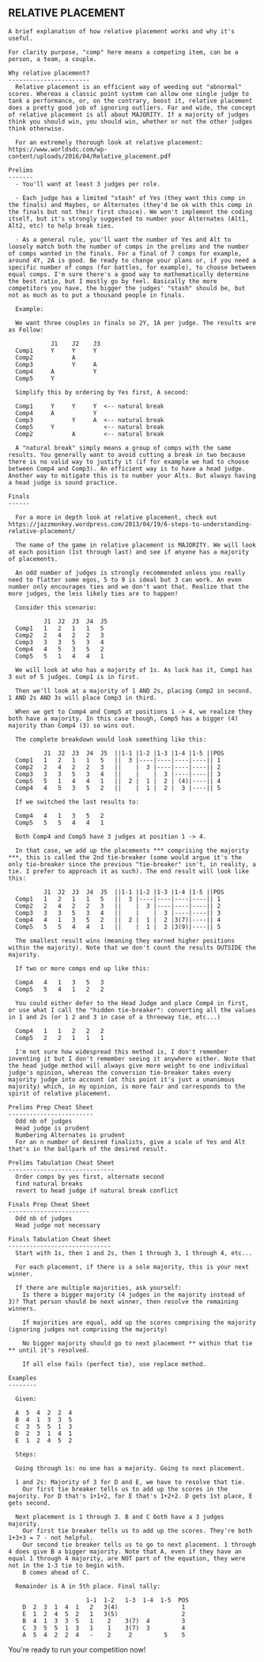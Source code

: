 RELATIVE PLACEMENT
------------------

    A brief explanation of how relative placement works and why it's useful.

    For clarity purpose, "comp" here means a competing item, can be a person, a team, a couple.

    Why relative placement?
    -----------------------
      Relative placement is an efficient way of weeding out "abnormal" scores. Whereas a classic point system can allow one single judge to tank a performance, or, on the contrary, boost it, relative placement does a pretty good job of ignoring outliers. Far and wide, the concept of relative placement is all about MAJORITY. If a majority of judges think you should win, you should win, whether or not the other judges think otherwise.

      For an extremely thorough look at relative placement: https://www.worldsdc.com/wp-content/uploads/2016/04/Relative_placement.pdf

    Prelims
    -------
      - You'll want at least 3 judges per role.
      
      - Each judge has a limited "stash" of Yes (they want this comp in the finals) and Maybes, or Alternates (they'd be ok with this comp in the finals but not their first choice). We won't implement the coding itself, but it's strongly suggested to number your Alternates (Alt1, Alt2, etc) to help break ties.

      - As a general rule, you'll want the number of Yes and Alt to loosely match both the number of comps in the prelims and the number of comps wanted in the finals. For a final of 7 comps for example, around 4Y, 2A is good. Be ready to change your plans or, if you need a specific number of comps (for battles, for example), to choose between equal comps. I'm sure there's a good way to mathematically determine the best ratio, but I mostly go by feel. Basically the more competitors you have, the bigger the judges' "stash" should be, but not as much as to put a thousand people in finals.

      Example:

      We want three couples in finals so 2Y, 1A per judge. The results are as Follow:

                J1    J2    J3
      Comp1     Y     Y     Y
      Comp2           A
      Comp3           Y     A
      Comp4     A           Y
      Comp5     Y

      Simplify this by ordering by Yes first, A second:

      Comp1     Y     Y     Y  <-- natural break
      Comp4     A           Y
      Comp3           Y     A  <-- natural break
      Comp5     Y              <-- natural break
      Comp2           A        <-- natural break

      A "natural break" simply means a group of comps with the same results. You generally want to avoid cutting a break in two because there is no valid way to justify it (if for example we had to choose between Comp4 and Comp3). An efficient way is to have a head judge. Another way to mitigate this is to number your Alts. But always having a head judge is sound practice.

    Finals
    ------

      For a more in depth look at relative placement, check out https://jazzmonkey.wordpress.com/2013/04/19/6-steps-to-understanding-relative-placement/

      The name of the game in relative placement is MAJORITY. We will look at each position (1st through last) and see if anyone has a majority of placements.

      An odd number of judges is strongly recommended unless you really need to flatter some egos, 5 to 9 is ideal but 3 can work. An even number only encourages ties and we don't want that. Realize that the more judges, the less likely ties are to happen!

      Consider this scenario:

              J1  J2  J3  J4  J5
      Comp1   1   2   1   1   5
      Comp2   2   4   2   2   3
      Comp3   3   3   5   3   4
      Comp4   4   5   3   5   2
      Comp5   5   1   4   4   1

      We will look at who has a majority of 1s. As luck has it, Comp1 has 3 out of 5 judges. Comp1 is in first.

      Then we'll look at a majority of 1 AND 2s, placing Comp2 in second. 1 AND 2s AND 3s will place Comp3 in third.

      When we get to Comp4 and Comp5 at positions 1 -> 4, we realize they both have a majority. In this case though, Comp5 has a bigger (4) majority than Comp4 (3) so wins out.

      The complete breakdown would look something like this:

              J1  J2  J3  J4  J5  ||1-1 |1-2 |1-3 |1-4 |1-5 ||POS
      Comp1   1   2   1   1   5   ||  3 |----|----|----|----|| 1
      Comp2   2   4   2   2   3   ||    |  3 |----|----|----|| 2
      Comp3   3   3   5   3   4   ||    |    |  3 |----|----|| 3
      Comp5   5   1   4   4   1   ||  2 |  1 |  2 | (4)|----|| 4
      Comp4   4   5   3   5   2   ||    |  1 |  2 |  3 |----|| 5

      If we switched the last results to:

      Comp4   4   1   3   5   2
      Comp5   5   5   4   4   1

      Both Comp4 and Comp5 have 3 judges at position 1 -> 4.
      
      In that case, we add up the placements *** comprising the majority ***, this is called the 2nd tie-breaker (some would argue it's the only tie-breaker since the previous "tie-breaker" isn't, in reality, a tie. I prefer to approach it as such). The end result will look like this:

              J1  J2  J3  J4  J5  ||1-1 |1-2 |1-3 |1-4 |1-5 ||POS
      Comp1   1   2   1   1   5   ||  3 |----|----|----|----|| 1
      Comp2   2   4   2   2   3   ||    |  3 |----|----|----|| 2
      Comp3   3   3   5   3   4   ||    |    |  3 |----|----|| 3
      Comp4   4   1   3   5   2   ||  2 |  1 |  2 |3(7)|----|| 4
      Comp5   5   5   4   4   1   ||    |  1 |  2 |3(9)|----|| 5

      The smallest result wins (meaning they earned higher positions within the majority). Note that we don't count the results OUTSIDE the majority.

      If two or more comps end up like this:

      Comp4   4   1   3   5   3
      Comp5   5   4   1   2   2

      You could either defer to the Head Judge and place Comp4 in first, or use what I call the "hidden tie-breaker": converting all the values in 1 and 2s (or 1 2 and 3 in case of a threeway tie, etc...)

      Comp4   1   1   2   2   2
      Comp5   2   2   1   1   1

      I'm not sure how widespread this method is, I don't remember inventing it but I don't remember seeing it anywhere either. Note that the head judge method will always give more weight to one individual judge's opinion, whereas the conversion tie-breaker takes every majority judge into account (at this point it's just a unanimous majority) which, in my opinion, is more fair and corresponds to the spirit of relative placement.

    Prelims Prep Cheat Sheet
    ------------------------
      Odd nb of judges
      Head judge is prudent
      Numbering Alternates is prudent
      For an n number of desired finalists, give a scale of Yes and Alt that's in the ballpark of the desired result.

    Prelims Tabulation Cheat Sheet
    ------------------------------
      Order comps by yes first, alternate second
      find natural breaks
      revert to head judge if natural break conflict

    Finals Prep Cheat Sheet
    -----------------------
      Odd nb of judges
      Head judge not necessary

    Finals Tabulation Cheat Sheet
    -----------------------------
      Start with 1s, then 1 and 2s, then 1 through 3, 1 through 4, etc...

      For each placement, if there is a sole majority, this is your next winner.

      If there are multiple majorities, ask yourself:
        Is there a bigger majority (4 judges in the majority instead of 3)? That person should be next winner, then resolve the remaining winners.

        If majorities are equal, add up the scores comprising the majority (ignoring judges not comprising the majority)

        No bigger majority should go to next placement ** within that tie ** until it's resolved.

        If all else fails (perfect tie), use replace method.

    Examples
    --------

      Given:

      A  5  4  2  2  4
      B  4  1  3  3  5
      C  3  5  5  1  3
      D  2  3  1  4  1
      E  1  2  4  5  2

      Steps:

      Going through 1s: no one has a majority. Going to next placement.

      1 and 2s: Majority of 3 for D and E, we have to resolve that tie.
        Our first tie breaker tells us to add up the scores in the majority. For D that's 1+1+2, for E that's 1+2+2. D gets 1st place, E gets second.

      Next placement is 1 through 3. B and C both have a 3 judges majority.
        Our first tie breaker tells us to add up the scores. They're both 1+3+3 = 7 - not helpful.
        Our second tie breaker tells us to go to next placement. 1 through 4 does give B a bigger majority. Note that A, even if they have an equal 1 through 4 majority, are NOT part of the equation, they were not in the 1-3 tie to begin with.
        B comes ahead of C.
      
      Remainder is A in 5th place. Final tally:

                          1-1  1-2   1-3  1-4  1-5  POS
        D  2  3  1  4  1   2   3(4)                  1
        E  1  2  4  5  2   1   3(5)                  2
        B  4  1  3  3  5   1    2    3(7)  4         3
        C  3  5  5  1  3   1    1    3(7)  3         4
        A  5  4  2  2  4   -    2     2         5    5
        
        
        
        
        


You're ready to run your competition now!